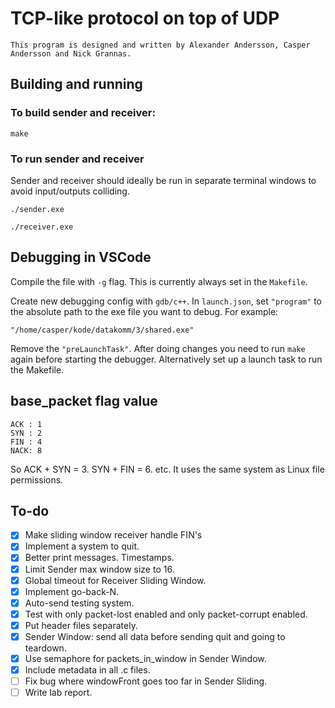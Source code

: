# TCP-like protocol on top of UDP
```
This program is designed and written by Alexander Andersson, Casper Andersson and Nick Grannas.
```

## Building and running
### To build sender and receiver:
```
make
```

### To run sender and receiver
Sender and receiver should ideally be run in separate terminal windows to avoid input/outputs colliding.
```
./sender.exe
```
```
./receiver.exe
```

## Debugging in VSCode
Compile the file with `-g` flag. This is currently always set in the `Makefile`.

Create new debugging config with `gdb/c++`. In `launch.json`, set `"program"` to the absolute path to the exe file you want to debug. For example: 
```
"/home/casper/kode/datakomm/3/shared.exe"
```
Remove the `"preLaunchTask"`. After doing changes you need to run `make` again before starting the debugger. Alternatively set up a launch task to run the Makefile.

## base_packet flag value
```
ACK : 1
SYN : 2
FIN : 4
NACK: 8
```
So ACK + SYN = 3. SYN + FIN = 6. etc. It uses the same system as Linux file permissions.

## To-do
- [X] Make sliding window receiver handle FIN's
- [X] Implement a system to quit.
- [X] Better print messages. Timestamps.
- [X] Limit Sender max window size to 16.
- [X] Global timeout for Receiver Sliding Window.
- [X] Implement go-back-N.
- [X] Auto-send testing system.
- [X] Test with only packet-lost enabled and only packet-corrupt enabled.
- [X] Put header files separately.
- [X] Sender Window: send all data before sending quit and going to teardown.
- [X] Use semaphore for packets_in_window in Sender Window.
- [X] Include metadata in all .c files.
- [ ] Fix bug where windowFront goes too far in Sender Sliding.
- [ ] Write lab report.
